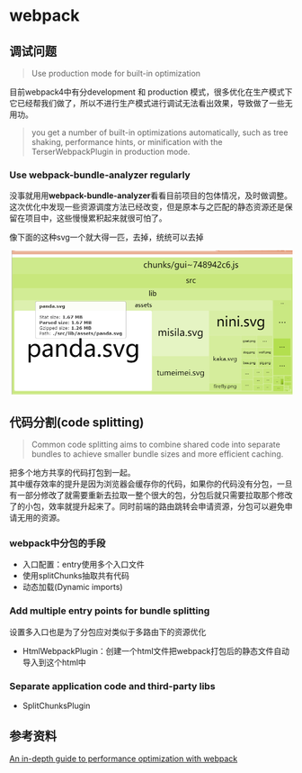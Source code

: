 # webpack
## 调试问题
> Use production mode for built-in optimization

目前webpack4中有分development 和 production 模式，很多优化在生产模式下它已经帮我们做了，所以不进行生产模式进行调试无法看出效果，导致做了一些无用功。  

> you get a number of built-in optimizations automatically, such as tree shaking, performance hints, or minification with the TerserWebpackPlugin in production mode.

### Use webpack-bundle-analyzer regularly
没事就用用**webpack-bundle-analyzer**看看目前项目的包体情况，及时做调整。  
这次优化中发现一些资源调度方法已经改变，但是原本与之匹配的静态资源还是保留在项目中，这些慢慢累积起来就很可怕了。  

像下面的这种svg一个就大得一匹，去掉，统统可以去掉

![](img/去除无用包.png)

## 代码分割(code splitting)
> Common code splitting aims to combine shared code into separate bundles to achieve smaller bundle sizes and more efficient caching.
 
把多个地方共享的代码打包到一起。  
其中缓存效率的提升是因为浏览器会缓存你的代码，如果你的代码没有分包，一旦有一部分修改了就需要重新去拉取一整个很大的包，分包后就只需要拉取那个修改了的小包，效率就提升起来了。同时前端的路由跳转会申请资源，分包可以避免申请无用的资源。

### webpack中分包的手段
- 入口配置：entry使用多个入口文件
- 使用splitChunks抽取共有代码
- 动态加载(Dynamic imports)

### Add multiple entry points for bundle splitting
设置多入口也是为了分包应对类似于多路由下的资源优化  

- HtmlWebpackPlugin：创建一个html文件把webpack打包后的静态文件自动导入到这个html中

### Separate application code and third-party libs
- SplitChunksPlugin

## 参考资料
[An in-depth guide to performance optimization with webpack](https://blog.logrocket.com/guide-performance-optimization-webpack/)
